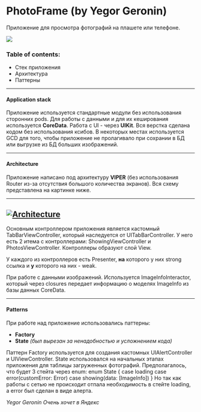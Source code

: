 # PhotoFrame (by Yegor Geronin)
Приложение для просмотра фотографий на плашете или телефоне.

[![](https://sun9-west.userapi.com/sun9-61/s/v1/ig2/qHzHVYTw-rLoPxfgNTC1BvJI1oddRES0uzxJG6lwweYBFz0gcdJkjS8WQy4MqxeOyJYECiJ7a0OmsAgN_DdByo_R.jpg?size=120x120&quality=96&type=album)](http://https://sun9-west.userapi.com/sun9-61/s/v1/ig2/qHzHVYTw-rLoPxfgNTC1BvJI1oddRES0uzxJG6lwweYBFz0gcdJkjS8WQy4MqxeOyJYECiJ7a0OmsAgN_DdByo_R.jpg?size=120x120&quality=96&type=album)

### Table of contents:
- Стек приложения
- Архитектура
- Паттерны
------------
#### Application stack

Приложение используется стандартные модули без использования сторонних pods.
Для работы с данными и для их кеширования используется **CoreData**.
Работа с UI - через **UIKit**. Вся верстка сделана кодом без использования ксибов.
В некоторых местах используется GCD для того, чтобы приложение не пролагивало при сохрании в БД или выгрузке из БД больших изображений.

------------
#### Architecture
Приложение написано под архитектуру **VIPER** (без использования Router из-за отсутствия большого количества экранов). Вся схему представлена на картинке ниже.

---
[![Architecture](https://sun9-west.userapi.com/sun9-47/s/v1/ig2/hxU4TLKAlJoIq53gxVOl97DEnPDCyWmUBO1ZykYvpfYZM5M3zNoXmx-59PypDp1oUjznIA-FoJGjCt8jUjtePLD9.jpg?size=1104x826&quality=96&type=album "Architecture")](https://sun9-west.userapi.com/sun9-47/s/v1/ig2/hxU4TLKAlJoIq53gxVOl97DEnPDCyWmUBO1ZykYvpfYZM5M3zNoXmx-59PypDp1oUjznIA-FoJGjCt8jUjtePLD9.jpg?size=1104x826&quality=96&type=albumhttp:// "Architecture")
---

Основным контроллером приложения является кастомный TabBarViewController, который наследуется от UITabBarController. У него есть 2 итема с контроллерами: ShowingViewController и PhotosViewController. Контроллеры образуют слой View.

У каждого из контроллеров есть Presenter, **на** которого у них strong ссылка и **у** которого на них - weak.

При работе с данными изображений. Используется ImageInfoInteractor, который через closures передает информацию о моделях ImageInfo из базы данных CoreData.

------------
#### Patterns

При работе над приложение использовались паттерны:
- **Factory**
- **State** *(был вырезан за ненадобностью и усложнением кода)*

Паттерн Factory используется для создания кастомных UIAlertController и UIViewController.
State  использовался на начальных этапах приложения для таблицы загруженных фотографий. Предполагалось, что будет 3 стейта через enum:
    enum State {
    	case loading
    	case error(customError: Error)
    	case showing(data: [ImageInfo])
    }
Но так как работы с сетью не происходит отпала необходимость в стейте loading, а error был сделан в виде алерта.

*Yegor Geronin*
*Очень хочет в Яндекс*
